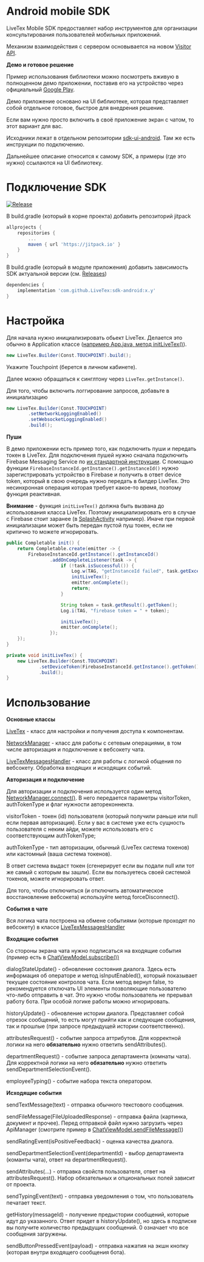 # Android mobile SDK
LiveTex Mobile SDK предоставляет набор инструментов для организации консультирования пользователей мобильных приложений.  

Механизм взаимодействия с сервером основывается на новом [Visitor API](https://support.livetex.ru/hc/ru/articles/360010723098-Visitor-API).

**Демо и готовое решение**

Пример использования библиотеки можно посмотреть вживую в полноценном
демо приложении, поставив его на устройство через официальный [Google Play](https://play.google.com/store/apps/details?id=ru.livetex.demoapp).

Демо приложение основано на UI библиотеке, которая представляет собой отдельное готовое, быстрое для внедрения решение.

Если вам нужно просто включить в своё приложение экран с чатом, то этот вариант для вас.

Исходники лежат в отдельном репозитории [sdk-ui-android](https://github.com/LiveTex/sdk-ui-android). Там же есть инструкции по подключению.

Дальнейшее описание относится к самому SDK, а примеры (где это нужно) ссылаются на UI библиотеку.

Подключение SDK
===============
[![Release](https://jitpack.io/v/LiveTex/sdk-android.svg)](https://jitpack.io/#LiveTex/sdk-android)

В build.gradle (который в корне проекта) добавить репозиторий jitpack

```gradle
allprojects {
	repositories {
		...
		maven { url 'https://jitpack.io' }
	}
}
```

В build.gradle (который в модуле приложения) добавить зависимость SDK
актуальной версии (см.
[Releases](https://github.com/LiveTex/sdk-android/releases))

```gradle
dependencies {
	implementation 'com.github.LiveTex:sdk-android:x.y'
}
```

Настройка
=========
Для начала нужно инициализировать обьект LiveTex.
Делается это обычно в Application классе
([например App.java, метод initLiveTex()](https://github.com/LiveTex/sdk-ui-android/blob/main/demo-app/src/main/java/ru/livetex/demoapp/App.java)).

```java
new LiveTex.Builder(Const.TOUCHPOINT).build();
```

Укажите Touchpoint (берется в личном кабинете).

Далее можно обращаться к синглтону через `LiveTex.getInstance()`.

Для того, чтобы включить логгирование запросов, добавьте в инициализацию
```java
new LiveTex.Builder(Const.TOUCHPOINT)
		.setNetworkLoggingEnabled()
		.setWebsocketLoggingEnabled()
		.build();
```

**Пуши**

В демо приложении есть пример того, как подключить пуши и передать токен в LiveTex.
Для подключения пушей нужно сначала подключить Firebase Messaging Service по [их стандартной инструкции](https://firebase.google.com/docs/cloud-messaging/android/client).
С помощью функции `FirebaseInstanceId.getInstance().getInstanceId()` нужно зарегистрировать устройство в Firebase и получить в ответ device token, который в свою очередь нужно передать в билдер LiveTex. Это несинхронная операция которая требует какое-то время, поэтому функция реактивная.

**Внимание** - функция `initLiveTex()` должна быть вызвана до использования класса LiveTex. Поэтому инициализировать его в случае с Firebase стоит заранее (в [SplashActivity](https://github.com/LiveTex/sdk-ui-android/blob/main/demo-app/src/main/java/ru/livetex/demoapp/ui/splash/SplashActivity.java) например). Иначе при первой инициализации может быть передан пустой пуш токен, если не критично то можете игнорировать.

```java
public Completable init() {
	return Completable.create(emitter -> {
		FirebaseInstanceId.getInstance().getInstanceId()
				.addOnCompleteListener(task -> {
					if (!task.isSuccessful()) {
						Log.w(TAG, "getInstanceId failed", task.getException());
						initLiveTex();
						emitter.onComplete();
						return;
					}

					String token = task.getResult().getToken();
					Log.i(TAG, "firebase token = " + token);

					initLiveTex();
					emitter.onComplete();
				});
	});
}

private void initLiveTex() {
	new LiveTex.Builder(Const.TOUCHPOINT)
			.setDeviceToken(FirebaseInstanceId.getInstance().getToken())
			.build();
}
```

Использование
=============

**Основные классы**

[LiveTex](sdk/src/main/java/ru/livetex/sdk/LiveTex.java) - класс для настройки и получения доступа к компонентам.

[NetworkManager](sdk/src/main/java/ru/livetex/sdk/network/NetworkManager.java) - класс для работы с сетевым операциями, в том числе авторизация и подключение к вебсокету чата.

[LiveTexMessagesHandler](sdk/src/main/java/ru/livetex/sdk/logic/LiveTexMessagesHandler.java) - класс для работы с логикой общения по вебсокету. Обработка входящих и исходящих событий.

**Авторизация и подключение**

Для авторизации и подключения используется один метод [NetworkManager.connect()](sdk/src/main/java/ru/livetex/sdk/network/NetworkManager.java). В него передается параметры visitorToken, authTokenType и флаг нужности автореконнекта.

visitorToken - токен (id) пользователя (который получили раньше или null если первая авторизация). Если у вас в системе уже есть сущность пользователя с неким айди, можете использовать его с соответствующим authTokenType;

authTokenType - тип авторизации, обычный (LiveTex система токенов) или кастомный (ваша система токенов).

В ответ система выдаст токен (сгенерирует если вы подали null или тот же самый с которым вы зашли). Если вы пользуетесь своей системой токенов, можете игнорировать ответ.

Для того, чтобы отключиться (и отключить автоматическое восстановление вебсокета) используйте метод forceDisconnect().

**События в чате**

Вся логика чата построена на обмене событиями (которые проходят по вебсокету) в классе [LiveTexMessagesHandler](sdk/src/main/java/ru/livetex/sdk/logic/LiveTexMessagesHandler.java)

**Входящие события**

Со стороны экрана чата нужно подписаться на входящие события (пример есть в [ChatViewModel.subscribe())](https://github.com/LiveTex/sdk-ui-android/blob/main/demo-lib/src/main/java/ru/livetex/sdkui/chat/ChatViewModel.java)

dialogStateUpdate() - обновление состояния диалога. Здесь есть информация об операторе и метод isInputEnabled(), который показывает текущее состояние контролов чата. Если метод вернул false, то рекомендуется отключать UI элементы позволяющие пользователю что-либо отправить в чат. Это нужно чтобы пользователь не прерывал работу бота. При особой логике работы можно игнорировать.

historyUpdate() - обновление истории диалога. Представляет собой отрезок сообщений, то есть могут прийти как и следующие сообщения, так и прошлые (при запросе предыдущей истории соответственно).

attributesRequest() - событие запроса аттрибутов. Для корректной логики на него **обязательно** нужно ответить sendAttributes().

departmentRequest() - событие запроса департамента (комнаты чата). Для корректной логики на него **обязательно** нужно ответить sendDepartmentSelectionEvent().

employeeTyping() - событие набора текста оператором.

**Исходящие события**

sendTextMessage(text) - отправка обычного текстового сообщения.

sendFileMessage(FileUploadedResponse) - отправка файла (картинка, документ и прочее). Перед отправкой файл нужно загрузить через ApiManager (смотрите пример в [ChatViewModel.sendFileMessage()](https://github.com/LiveTex/sdk-ui-android/blob/main/demo-lib/src/main/java/ru/livetex/sdkui/chat/ChatViewModel.java))

sendRatingEvent(isPositiveFeedback) - оценка качества диалога.

sendDepartmentSelectionEvent(departmentId) - выбор департамента (команты чата), ответ на departmentRequest().

sendAttributes(...) - отправка свойств пользователя, ответ на attributesRequest(). Набор обязательных и опциональных полей зависит от проекта.

sendTypingEvent(text) - отправка уведомления о том, что пользователь печатает текст.

getHistory(messageId) - получение предыстории сообщений, которые идут до указанного. Ответ придет в historyUpdate(), но здесь в подписке вы получите количество предыдущих сообщений. 0 означает что все сообщения загружены.

sendButtonPressedEvent(payload) - отправка нажатия на экшн кнопку (которая внутри входящего сообщения бота).
